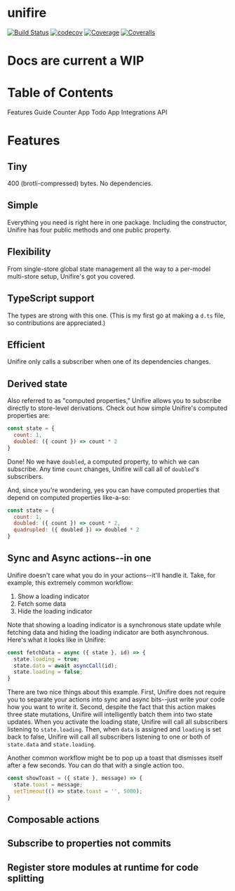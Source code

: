 # unifire


[![Build Status](https://travis-ci.org/jpodwys/unifire.svg?branch=master)](https://travis-ci.org/jpodwys/unifire)
[![codecov](https://codecov.io/gh/jpodwys/unifire/branch/master/graph/badge.svg)](https://codecov.io/gh/jpodwys/unifire)
[![Coverage](https://codecov.io/gh/jpodwys/unifire/branch/master/graph/badge.svg)](https://codecov.io/gh/jpodwys/unifire)
[![Coveralls](https://img.shields.io/coveralls/jekyll/jekyll.svg?style=flat)]()

# Docs are current a WIP

# Table of Contents
Features
Guide
Counter App
Todo App
Integrations
API

# Features

## Tiny
400 (brotli-compressed) bytes. No dependencies.

## Simple
Everything you need is right here in one package. Including the constructor, Unifire has four public methods and one public property.

## Flexibility
From single-store global state management all the way to a per-model multi-store setup, Unifire's got you covered.

## TypeScript support
The types are strong with this one. (This is my first go at making a `d.ts` file, so contributions are appreciated.)

## Efficient
Unifire only calls a subscriber when one of its dependencies changes.

## Derived state
Also referred to as "computed properties," Unifire allows you to subscribe directly to store-level derivations. Check out how simple Unifire's computed properties are:

```js
const state = {
  count: 1,
  doubled: ({ count }) => count * 2
}
```

Done! No we have `doubled`, a computed property, to which we can subscribe. Any time `count` changes, Unifire will call all of `doubled`'s subscribers.

And, since you're wondering, yes you can have computed properties that depend on computed properties like-a-so:

```js
const state = {
  count: 1,
  doubled: ({ count }) => count * 2,
  quadrupled: ({ doubled }) => doubled * 2
}
```

## Sync and Async actions--in one
Unifire doesn't care what you do in your actions--it'll handle it. Take, for example, this extremely common workflow:

1. Show a loading indicator
2. Fetch some data
3. Hide the loading indicator

Note that showing a loading indicator is a synchronous state update while fetching data and hiding the loading indicator are both asynchronous. Here's what it looks like in Unifire:

```js
const fetchData = async ({ state }, id) => {
  state.loading = true;
  state.data = await asyncCall(id);
  state.loading = false;
}
```

There are two nice things about this example. First, Unifire does not require you to separate your actions into sync and async bits--just write your code how you want to write it. Second, despite the fact that this action makes three state mutations, Unifire will intelligently batch them into two state updates. When you activate the loading state, Unifire will call all subscribers listening to `state.loading`. Then, when `data` is assigned and `loading` is set back to false, Unifire will call all subscribers listening to one or both of `state.data` and `state.loading`.

Another common workflow might be to pop up a toast that dismisses itself after a few seconds. You can do that with a single action too.

```js
const showToast = ({ state }, message) => {
  state.toast = message;
  setTimeout(() => state.toast = '', 5000);
}
```

## Composable actions

## Subscribe to properties not commits

## Register store modules at runtime for code splitting

##

